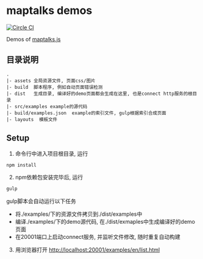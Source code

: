 # maptalks demos

[![Circle CI](https://circleci.com/gh/maptalks/maptalks-demo.svg?style=shield)](https://circleci.com/gh/maptalks/maptalks-demo)

Demos of [maptalks.js](https://github.com/maptalks/maptalks.js)

## 目录说明
```
.
|- assets 全局资源文件, 页面css/图片
|- build  脚本程序, 例如自动页面错误检测
|- dist   生成目录, 编译好的demo页面都会生成在这里, 也是connect http服务的根目录
|- src/examples example的源代码
|- build/examples.json  example的索引文件, gulp根据索引合成页面
|- layouts  模板文件
```

## Setup
1. 命令行中进入项目根目录, 运行

  ```bash
  npm install
  ```
2. npm依赖包安装完毕后, 运行

  ```bash
  gulp
  ```
  gulp脚本会自动运行以下任务
  * 将./examples/下的资源文件拷贝到./dist/examples中
  * 编译./examples/下的demo源代码, 在./dist/exmaples中生成编译好的demo页面
  * 在20001端口上启动connect服务, 并监听文件修改, 随时重复自动构建
  
3. 用浏览器打开 [http://localhost:20001/examples/en/list.html](http://localhost:20001/examples/en/list.html)
